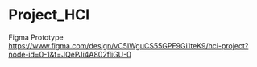 # Project_HCI

Figma Prototype 
https://www.figma.com/design/vC5IWguCS55GPF9Gi1teK9/hci-project?node-id=0-1&t=JQePJi4A802fliGU-0

